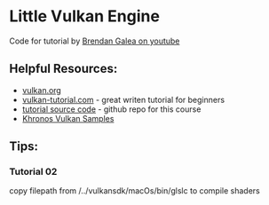 # Little Vulkan Engine

Code for tutorial by [Brendan Galea on youtube](https://www.youtube.com/playlist?list=PL8327DO66nu9qYVKLDmdLW_84-yE4auCR)

## Helpful Resources:
- [vulkan.org](https://www.vulkan.org/)  
- [vulkan-tutorial.com](https://vulkan-tutorial.com/Introduction) - great writen tutorial for beginners  
- [tutorial source code](https://github.com/blurrypiano/littleVulkanEngine) - github repo for this course  
- [Khronos Vulkan Samples](https://github.com/KhronosGroup/Vulkan-Samples)  

## Tips:

### Tutorial 02
copy filepath from /../vulkansdk/macOs/bin/glslc to compile shaders